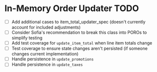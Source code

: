 In-Memory Order Updater TODO
===

- [ ] Add additional cases to item_total_updater_spec (doesn't currently account for included adjustments)
- [ ] Consider Sofia's recommendation to break this class into POROs to simplify testing
- [ ] Add test coverage for `update_item_total` when line item totals change
- [ ] Test coverage to ensure state changes aren't persisted (if someone changes current implementation)
- [ ] Handle persistence in `update_promotions`
- [ ] Handle persistence in `update_taxes`
